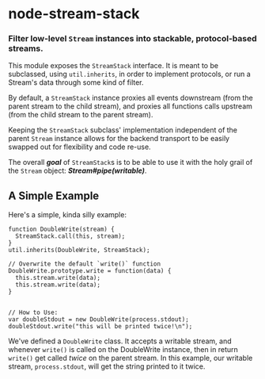 node-stream-stack
=================
### Filter low-level `Stream` instances into stackable, protocol-based streams.


This module exposes the `StreamStack` interface. It is meant to be subclassed,
using `util.inherits`, in order to implement protocols, or run a Stream's data
through some kind of filter.

By default, a `StreamStack` instance proxies all events downstream (from the
parent stream to the child stream), and proxies all functions calls upstream
(from the child stream to the parent stream). 

Keeping the `StreamStack` subclass' implementation independent of the parent
`Stream` instance allows for the backend transport to be easily swapped out
for flexibility and code re-use.

The overall __*goal*__ of `StreamStack`s is to be able to use it with the holy
grail of the `Stream` object: __*Stream#pipe(writable)*__.

A Simple Example
----------------

Here's a simple, kinda silly example:

    function DoubleWrite(stream) {
      StreamStack.call(this, stream);
    }
    util.inherits(DoubleWrite, StreamStack);
    
    // Overwrite the default `write()` function
    DoubleWrite.prototype.write = function(data) {
      this.stream.write(data);
      this.stream.write(data);
    }
    
    
    // How to Use:
    var doubleStdout = new DoubleWrite(process.stdout);
    doubleStdout.write("this will be printed twice!\n");

We've defined a `DoubleWrite` class. It accepts a writable stream, and
whenever `write()` is called on the DoubleWrite instance, then in return
`write()` get called _twice_ on the parent stream. In this example, our
writable stream, `process.stdout`, will get the string printed to it twice.
